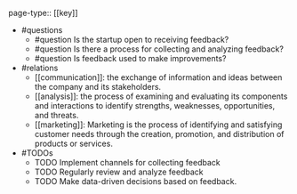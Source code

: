 page-type:: [[key]]
- #questions
	- #question Is the startup open to receiving feedback?
	- #question Is there a process for collecting and analyzing feedback?
	- #question Is feedback used to make improvements?
- #relations
	- [[communication]]: the exchange of information and ideas between the company and its stakeholders.
	- [[analysis]]: the process of examining and evaluating its components and interactions to identify strengths, weaknesses, opportunities, and threats.
	- [[marketing]]: Marketing is the process of identifying and satisfying customer needs through the creation, promotion, and distribution of products or services.
- #TODOs
	- TODO Implement channels for collecting feedback
	- TODO  Regularly review and analyze feedback
	- TODO  Make data-driven decisions based on feedback.


